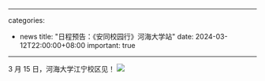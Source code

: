 
---
categories:
  - news
title: "日程预告：《安同校园行》河海大学站"
date: 2024-03-12T22:00:00+08:00
important: true
---

3 月 15 日，河海大学江宁校区见！
![](/assets/news/aosc-hhu-poster.png)
